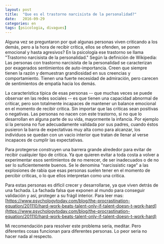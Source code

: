 ```yaml
---
layout: post
title:  "Que es el trastorno narcisista de la personalidad?"
date:   2016-09-29
categories: en
tags: [psicologia, divagues]
---
```

Alguna vez se preguntaron por qué algunas personas viven criticando a los demás, pero a la hora de recibir crítica, ellos se ofenden, se ponen emocional y hasta agresivos? En la psicología ese trastorno se llama "Trastorno narcisista de la personalidad."
Según la definición de Wikipedia: Las personas con trastorno narcisista de la personalidad se caracterizan por exagerados sentimientos de auto-importancia. Creen que siempre tienen la razón y demuestran grandiosidad en sus creencias y comportamiento. Tienen una fuerte necesidad de admiración, pero carecen de sentimientos de empatía hacia los demás.

La característica típica de esas personas -- que muchas veces se puede observar en las redes sociales -- es que tienen una capacidad abnormal de criticar,  pero son totalmente incapaces de mantener un balance emocional en el momento de recibir critica. Sin importar que las criticas sean positivas o negativas. Las personas no nacen con este trastorno, si no que lo desarrollan en alguna parte de su vida, mayormente la infancia. Por ejemplo si la persona no fue adecuadamente validada por sus padres, cuando éstos pusieron la barra de expectativas muy alta como para alcanzar, los individuos se quedan con un vacío interior que tratan de llenar al verse incapaces de cumplir las expectativas.

Para protegerse construyen una barrera grande alrededor para evitar de recibir cualquier tipo de critica. Ya que quieren evitar a toda costa a volver a experimentar esos sentimientos de no merecer, de ser inadecuados o de no ser lo suficientemente buenos. Se le denomina "narcissistic rage" a las explosiones de rabia que esas personas suelen tener en el momento de percibir criticas, o lo que ellos interpretan como una critica.

Para estas personas es difícil crecer y desarrollarse, ya que viven detrás de una fachada. La fachada falsa que exponen al mundo para conseguir validación y así, proteger a su frágil interior.
Para leer mas:   [https://www.psychologytoday.com/blog/the-procrastination-equation/201110/hard-work-beats-talent-only-if-talent-doesn-t-work-hard](https://www.psychologytoday.com/blog/the-procrastination-equation/201110/hard-work-beats-talent-only-if-talent-doesn-t-work-hard)

Mi recomendación para resolver este problema sería, meditar. Pero diferentes cosas funcionan para diferentes personas. Lo peor seria no hacer nada al respecto.  
